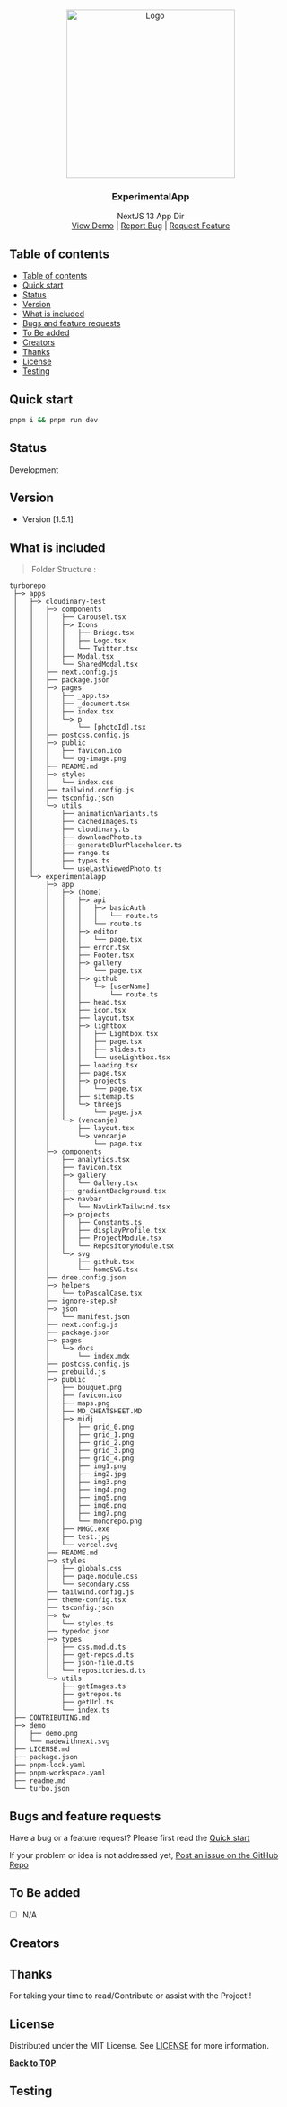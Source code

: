 
<br/>
<p align="center">
  <a href="https://github.com/Ambushfall/turborepo">
    <img src="public/midj/img7.png" alt="Logo" width="300" height="300">
  </a>

  <h3 align="center">ExperimentalApp</h3>

  <p align="center">
    NextJS 13 App Dir
    <br/>
    <a href="https://ambushfall-next13-app.vercel.app/" target="_blank">View Demo</a>
    |
    <a href="https://github.com/Ambushfall/turborepo/issues">Report Bug</a>
    |
    <a href="https://github.com/Ambushfall/turborepo/issues">Request Feature</a>
  </p>
</p>

## Table of contents
- [Table of contents](#table-of-contents)
- [Quick start](#quick-start)
- [Status](#status)
- [Version](#version)
- [What is included](#what-is-included)
- [Bugs and feature requests](#bugs-and-feature-requests)
- [To Be added](#to-be-added)
- [Creators](#creators)
- [Thanks](#thanks)
- [License](#license)
- [Testing](#testing)
<!--  -->

## Quick start

```sh
pnpm i && pnpm run dev
```

## Status

Development

## Version

- Version [1.5.1]

## What is included

> Folder Structure :


[//]: # (dree - BEGIN)
```
turborepo
 ├─> apps
 │   ├─> cloudinary-test
 │   │   ├─> components
 │   │   │   ├── Carousel.tsx
 │   │   │   ├─> Icons
 │   │   │   │   ├── Bridge.tsx
 │   │   │   │   ├── Logo.tsx
 │   │   │   │   └── Twitter.tsx
 │   │   │   ├── Modal.tsx
 │   │   │   └── SharedModal.tsx
 │   │   ├── next.config.js
 │   │   ├── package.json
 │   │   ├─> pages
 │   │   │   ├── _app.tsx
 │   │   │   ├── _document.tsx
 │   │   │   ├── index.tsx
 │   │   │   └─> p
 │   │   │       └── [photoId].tsx
 │   │   ├── postcss.config.js
 │   │   ├─> public
 │   │   │   ├── favicon.ico
 │   │   │   └── og-image.png
 │   │   ├── README.md
 │   │   ├─> styles
 │   │   │   └── index.css
 │   │   ├── tailwind.config.js
 │   │   ├── tsconfig.json
 │   │   └─> utils
 │   │       ├── animationVariants.ts
 │   │       ├── cachedImages.ts
 │   │       ├── cloudinary.ts
 │   │       ├── downloadPhoto.ts
 │   │       ├── generateBlurPlaceholder.ts
 │   │       ├── range.ts
 │   │       ├── types.ts
 │   │       └── useLastViewedPhoto.ts
 │   └─> experimentalapp
 │       ├─> app
 │       │   ├─> (home)
 │       │   │   ├─> api
 │       │   │   │   ├─> basicAuth
 │       │   │   │   │   └── route.ts
 │       │   │   │   └── route.ts
 │       │   │   ├─> editor
 │       │   │   │   └── page.tsx
 │       │   │   ├── error.tsx
 │       │   │   ├── Footer.tsx
 │       │   │   ├─> gallery
 │       │   │   │   └── page.tsx
 │       │   │   ├─> github
 │       │   │   │   └─> [userName]
 │       │   │   │       └── route.ts
 │       │   │   ├── head.tsx
 │       │   │   ├── icon.tsx
 │       │   │   ├── layout.tsx
 │       │   │   ├─> lightbox
 │       │   │   │   ├── Lightbox.tsx
 │       │   │   │   ├── page.tsx
 │       │   │   │   ├── slides.ts
 │       │   │   │   └── useLightbox.tsx
 │       │   │   ├── loading.tsx
 │       │   │   ├── page.tsx
 │       │   │   ├─> projects
 │       │   │   │   └── page.tsx
 │       │   │   ├── sitemap.ts
 │       │   │   └─> threejs
 │       │   │       └── page.jsx
 │       │   └─> (vencanje)
 │       │       ├── layout.tsx
 │       │       └─> vencanje
 │       │           └── page.tsx
 │       ├─> components
 │       │   ├── analytics.tsx
 │       │   ├── favicon.tsx
 │       │   ├─> gallery
 │       │   │   └── Gallery.tsx
 │       │   ├── gradientBackground.tsx
 │       │   ├─> navbar
 │       │   │   └── NavLinkTailwind.tsx
 │       │   ├─> projects
 │       │   │   ├── Constants.ts
 │       │   │   ├── displayProfile.tsx
 │       │   │   ├── ProjectModule.tsx
 │       │   │   └── RepositoryModule.tsx
 │       │   └─> svg
 │       │       ├── github.tsx
 │       │       └── homeSVG.tsx
 │       ├── dree.config.json
 │       ├─> helpers
 │       │   └── toPascalCase.tsx
 │       ├── ignore-step.sh
 │       ├─> json
 │       │   └── manifest.json
 │       ├── next.config.js
 │       ├── package.json
 │       ├─> pages
 │       │   └─> docs
 │       │       └── index.mdx
 │       ├── postcss.config.js
 │       ├── prebuild.js
 │       ├─> public
 │       │   ├── bouquet.png
 │       │   ├── favicon.ico
 │       │   ├── maps.png
 │       │   ├── MD_CHEATSHEET.MD
 │       │   ├─> midj
 │       │   │   ├── grid_0.png
 │       │   │   ├── grid_1.png
 │       │   │   ├── grid_2.png
 │       │   │   ├── grid_3.png
 │       │   │   ├── grid_4.png
 │       │   │   ├── img1.png
 │       │   │   ├── img2.jpg
 │       │   │   ├── img3.png
 │       │   │   ├── img4.png
 │       │   │   ├── img5.png
 │       │   │   ├── img6.png
 │       │   │   ├── img7.png
 │       │   │   └── monorepo.png
 │       │   ├── MMGC.exe
 │       │   ├── test.jpg
 │       │   └── vercel.svg
 │       ├── README.md
 │       ├─> styles
 │       │   ├── globals.css
 │       │   ├── page.module.css
 │       │   └── secondary.css
 │       ├── tailwind.config.js
 │       ├── theme-config.tsx
 │       ├── tsconfig.json
 │       ├─> tw
 │       │   └── styles.ts
 │       ├── typedoc.json
 │       ├─> types
 │       │   ├── css.mod.d.ts
 │       │   ├── get-repos.d.ts
 │       │   ├── json-file.d.ts
 │       │   └── repositories.d.ts
 │       └─> utils
 │           ├── getImages.ts
 │           ├── getrepos.ts
 │           ├── getUrl.ts
 │           └── index.ts
 ├── CONTRIBUTING.md
 ├─> demo
 │   ├── demo.png
 │   └── madewithnext.svg
 ├── LICENSE.md
 ├── package.json
 ├── pnpm-lock.yaml
 ├── pnpm-workspace.yaml
 ├── readme.md
 └── turbo.json
```
[//]: # (dree - END)



## Bugs and feature requests

Have a bug or a feature request? Please first read the [Quick start](#quick-start)

If your problem or idea is not addressed yet, 
[Post an issue on the GitHub Repo](https://github.com/Ambushfall/experimentalapp/issues/new/choose)

## To Be added

- [ ] N/A

## Creators



## Thanks

For taking your time to read/Contribute or assist with the Project!!

## License

Distributed under the MIT License. See [LICENSE](https://github.com/Ambushfall/turborepo/blob/master/LICENSE.md) for more information.


**[Back to TOP](#)**

## Testing
<!--  -->
